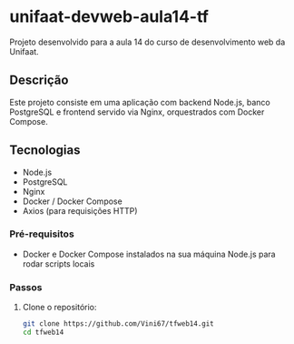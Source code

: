 # unifaat-devweb-aula14-tf

Projeto desenvolvido para a aula 14 do curso de desenvolvimento web da Unifaat.

## Descrição

Este projeto consiste em uma aplicação com backend Node.js, banco PostgreSQL e frontend servido via Nginx, orquestrados com Docker Compose.

## Tecnologias

- Node.js
- PostgreSQL
- Nginx
- Docker / Docker Compose
- Axios (para requisições HTTP)



### Pré-requisitos

- Docker e Docker Compose instalados na sua máquina
Node.js para rodar scripts locais

### Passos

1. Clone o repositório:
   ```bash
   git clone https://github.com/Vini67/tfweb14.git
   cd tfweb14
